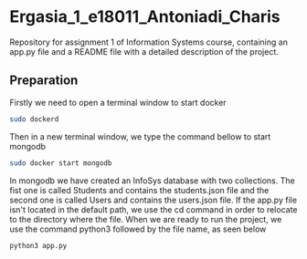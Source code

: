# Ergasia_1_e18011_Antoniadi_Charis
Repository for assignment 1 of Information Systems course, containing an app.py file and a README file with a detailed description of the project.


## Preparation
Firstly we need to open a terminal window to start docker
```bash
sudo dockerd
```
Then in a new terminal window, we type the command bellow to start mongodb
```bash
sudo docker start mongodb
```
In mongodb we have created an InfoSys database with two collections. The fist one is called Students and contains the students.json file and the second one is called Users and contains the users.json file.
If the app.py file isn't located in the default path, we use the cd command in order to relocate to the directory where the file.
When we are ready to run the project, we use the command python3 followed by the file name, as seen below
```bash
python3 app.py
```
